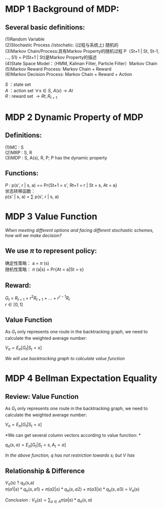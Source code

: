 # MDP 1 Background of MDP:

## Several basic definitions:

(1)Random Variable  
(2)Stochastic Process  //stochatic: (过程与系统上) 随机的  
(3)Markov Chain/Process:具有Markov Property的随机过程  P（St+1 | St, St-1, ..., S1) = P(St+1 | St)是Markov Property的描述  
(4)State Space Model：（HMM, Kalman Filter, Particle Filter）Markov Chain  
(5)Markov Reward Process: Markov Chain + Reward  
(6)Markov Decision Process: Markov Chain + Reward + Action  

*S* ：state set  
*A* ：action set $\forall s \in S$, $A(s) \longrightarrow At$  
*R* : reward set $\longrightarrow Rt, R_{t+1}$


# MDP 2 Dynamic Property of MDP

## Definitions:

(1)MC : S  
(2)MRP : S, R  
(3)MDP : S, A(s), R, P; P has the dynamic property  

## Functions:  

*P* : p(s', r | s, a) == Pr{St+1 = s', Rt+1 = r | St = s, At = a}  
状态转移函数：  
p(s' | s, a) = $\sum$ p(s', r | s, a)  


# MDP 3 Value Function

*When meeting different options and facing different stochastic schemes, how will we make decision?*  

## We use $\pi$ to represent policy:  
确定性策略： a = $\pi$ (s)  
随机性策略： $\pi$ (a|s) = Pr{At = a|St = s}  

## Reward:  
$G_{t}$ = $R_{t+1}$ + $r^{2}R_{t+1}$ + ... + $r^{r-1}R_{r}$  
${r\in [0,1]}$

## **Value Function**  

As $G_{t}$ only represents one route in the backtracking graph, we need to calculate the weighted average number:  

$V_{\pi} = E_{\pi} [G_{t}|S_{t} = s]$  

*We will use backtracking graph to calculate value function*  


# MDP 4 Bellman Expectation Equality  

## **Review: Value Function**  

As $G_{t}$ only represents one route in the backtracking graph, we need to calculate the weighted average number:  

$V_{\pi} = E_{\pi} [G_{t}|S_{t} = s]$  

*We can get several column vectors according to value function: *  

$q_{\pi}(s,a) = E_{\pi} [G_{t}|S_{t} = s, A_{t} = a]$

*In the above function, q has not restriction towards s; but V has*  

## Relationship & Difference  

$V_{\pi}$(s) ? $q_{\pi}$(s,a)  
$\pi(a1|s) * q_{\pi}(s,a1)$ + $\pi(a2|s) * q_{\pi}(s,a2)$ + $\pi(a3|s) * q_{\pi}(s,a3)$ = $V_{\pi}$(s)  

*Conclusion* : $V_{\pi}(s) = \sum_{{a\in A}} \pi(a|s) * q_{\pi}(s,a)$














